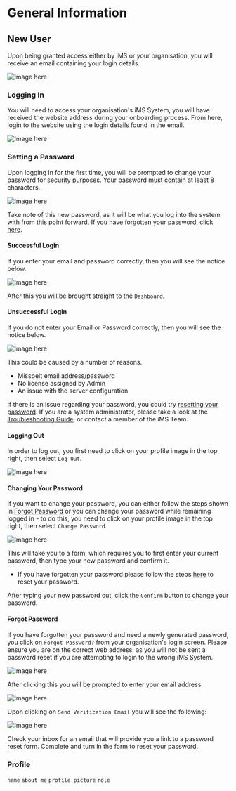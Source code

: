 # General Information

## New User

Upon being granted access either by iMS or your organisation, you will receive an email containing your login details.

![Image here](https://imssystems.tech/assets/images/docs/img.png "New User Email.png")

### Logging In 

You will need to access your organisation's iMS System, you will have received the website address during your onboarding process. From here, login to the website using the login details found in the email. 

![Image here](https://imssystems.tech/assets/images/docs/img.png "Log In.png")

### Setting a Password

Upon logging in for the first time, you will be prompted to change your password for security purposes. Your password must contain at least 8 characters.

![Image here](https://imssystems.tech/assets/images/docs/img.png "First Time Login Change Password.png")

Take note of this new password, as it will be what you log into the system with from this point forward.
If you have forgotten your password, click [here][Forgot Password].

#### Successful Login

If you enter your email and password correctly, then you will see the notice below.

![Image here](https://imssystems.tech/assets/images/docs/img.png "Log In Successful.png")
 
After this you will be brought straight to the `Dashboard`.

#### Unsuccessful Login

If you do not enter your Email or Password correctly, then you will see the notice below.

![Image here](https://imssystems.tech/assets/images/docs/img.png "Log In Failure.png")

This could be caused by a number of reasons.
+ Misspelt email address/password
+ No license assigned by Admin
+ An issue with the server configuration

If there is an issue regarding your password, you could try [resetting your password][Forgot Password]. If you are a system administrator, please take a look at the [Troubleshooting Guide][], or contact a member of the iMS Team.

#### Logging Out

In order to log out, you first need to click on your profile image in the top right, then select `Log Out`.

![Image here](https://imssystems.tech/assets/images/docs/img.png "Log Out.png")

#### Changing Your Password

If you want to change your password, you can either follow the steps shown in [Forgot Password][] or you can change your password while remaining logged in - to do this, you need to click on your profile image in the top right, then select `Change Password`. 

![Image here](https://imssystems.tech/assets/images/docs/img.png "Change Password.png")

This will take you to a form, which requires you to first enter your current password, then type your new password and confirm it.
+ If you have forgotten your password please follow the steps [here][Forgot Password] to reset your password.

After typing your new password out, click the `Confirm` button to change your password. 

#### Forgot Password

If you have forgotten your password and need a newly generated password, you click on `Forgot Password?` from your organisation's login screen. Please ensure you are on the correct web address, as you will not be sent a password reset if you are attempting to login to the wrong iMS System.

![Image here](https://imssystems.tech/assets/images/docs/img.png "Log In.png")
 
After clicking this you will be prompted to enter your email address.

![Image here](https://imssystems.tech/assets/images/docs/img.png "Forgot Password.png")

Upon clicking on `Send Verification Email` you will see the following:

![Image here](https://imssystems.tech/assets/images/docs/img.png "Reset Password Email.png")

Check your inbox for an email that will provide you a link to a password reset form. Complete and turn in the form to reset your password.

### Profile

`name`
`about me`
`profile picture`
`role`


[Forgot Password]: #forgot-password "#Forgot-Password"
[Troubleshooting Guide]: link/to/troubleshooting/page "Not yet made"